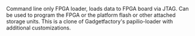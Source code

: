 Command line only FPGA loader, loads data to FPGA board via JTAG. Can be used to program the FPGA or the platform flash or other attached storage units. This is a clone of Gadgetfactory's papilio-loader with additional customizations.